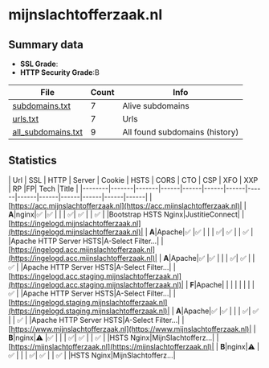 

# mijnslachtofferzaak.nl
## Summary data


 - **SSL Grade**:
 - **HTTP Security Grade**:B


| File       | Count | Info |
|------------|-------|------|
|[subdomains.txt](/data/mijnslachtofferzaak.nl/subdomains.txt)|7|Alive subdomains|
|[urls.txt](/data/mijnslachtofferzaak.nl/urls.txt)|7|Urls|
|[all_subdomains.txt](/data/mijnslachtofferzaak.nl/all_subdomains.txt)|9|All found subdomains (history)|


## Statistics


| Url | SSL | HTTP | Server | Cookie | HSTS | CORS | CTO | CSP | XFO | XXP | RP |FP| Tech |Title |
|--------|-------|-------|------|------|------|------|------|------|------|------|------|------|------|
|[https://acc.mijnslachtofferzaak.nl](https://acc.mijnslachtofferzaak.nl)| | **A**|nginx|:white_check_mark: |:white_check_mark: | | | :white_check_mark:| :white_check_mark: | | :white_check_mark: | |Bootstrap HSTS Nginx|JustitieConnect|
|[https://ingelogd.mijnslachtofferzaak.nl](https://ingelogd.mijnslachtofferzaak.nl)| | **A**|Apache|:white_check_mark: |:white_check_mark: | | | :white_check_mark:| :white_check_mark: | | :white_check_mark: | |Apache HTTP Server HSTS|A-Select Filter...|
|[https://ingelogd.acc.mijnslachtofferzaak.nl](https://ingelogd.acc.mijnslachtofferzaak.nl)| | **A**|Apache|:white_check_mark: |:white_check_mark: | | | :white_check_mark:| :white_check_mark: | | :white_check_mark: | |Apache HTTP Server HSTS|A-Select Filter...|
|[https://ingelogd.acc.staging.mijnslachtofferzaak.nl](https://ingelogd.acc.staging.mijnslachtofferzaak.nl)| | **F**|Apache| | | | | | | | :white_check_mark: | |Apache HTTP Server HSTS|A-Select Filter...|
|[https://ingelogd.staging.mijnslachtofferzaak.nl](https://ingelogd.staging.mijnslachtofferzaak.nl)| | **A**|Apache|:white_check_mark: |:white_check_mark: | | | :white_check_mark:| :white_check_mark: | | :white_check_mark: | |Apache HTTP Server HSTS|A-Select Filter...|
|[https://www.mijnslachtofferzaak.nl](https://www.mijnslachtofferzaak.nl)| | **B**|nginx|:warning: |:white_check_mark: | | | :white_check_mark:| :white_check_mark: | | :white_check_mark: | |HSTS Nginx|MijnSlachtofferz...|
|[https://mijnslachtofferzaak.nl](https://mijnslachtofferzaak.nl)| | **B**|nginx|:warning: |:white_check_mark: | | | :white_check_mark:| :white_check_mark: | | :white_check_mark: | |HSTS Nginx|MijnSlachtofferz...|
